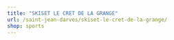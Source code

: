 ```yaml
---
title: "SKISET LE CRET DE LA GRANGE"
url: /saint-jean-darves/skiset-le-cret-de-la-grange/
shop: sports
---
```

